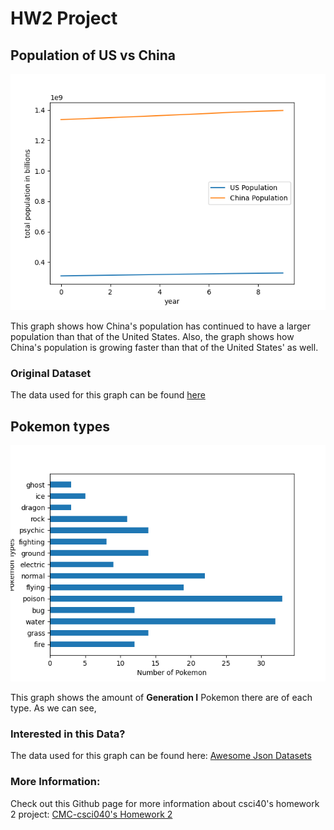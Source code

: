 # HW2 Project
## Population of US vs China
![population](Figure_1.png)

<addr>
This graph shows how China's population has continued to have a larger population than that of the United States. Also, the graph shows how China's population is growing faster than that of the United States' as well.

### Original Dataset
<addr> The data used for this graph can be found [here](https://github.com/burningtree/awesome-json)

## Pokemon types
![pokemon types](Figure_2.png)

<addr> This graph shows the amount of **Generation I** Pokemon there are of each type. As we can see,  

### Interested in this Data?
<addr> The data used for this graph can be found here: [Awesome Json Datasets](https://github.com/jdorfman/awesome-json-datasets)

### More Information: 

Check out this Github page for more information about csci40's homework 2 project:   [CMC-csci040's Homework 2](https://github.com/mikeizbicki/cmc-csci040/tree/2020fall/hw_02)
